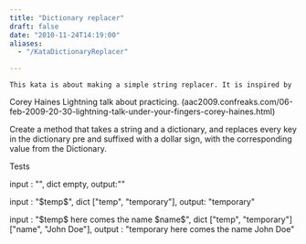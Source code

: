 ```yaml
---
title: "Dictionary replacer"
draft: false
date: "2010-11-24T14:19:00"
aliases:
  - "/KataDictionaryReplacer"

---
```

    This kata is about making a simple string replacer. It is inspired by
Corey Haines Lightning talk about practicing.
(aac2009.confreaks.com/06-feb-2009-20-30-lightning-talk-under-your-fingers-corey-haines.html)

Create a method that takes a string and a dictionary, and replaces every
key in the dictionary pre and suffixed with a dollar sign, with the
corresponding value from the Dictionary.

Tests

input : "", dict empty, output:""

input : "\$temp\$", dict \["temp", "temporary"\], output: "temporary"

input : "\$temp\$ here comes the name \$name\$", dict \["temp",
"temporary"\] \["name", "John Doe"\], output : "temporary here comes the
name John Doe"


